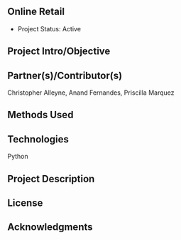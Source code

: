 **Online Retail**
-
- Project Status: Active

**Project Intro/Objective**
-
**Partner(s)/Contributor(s)**
-
Christopher Alleyne,
Anand Fernandes,
Priscilla Marquez

**Methods Used**
-

**Technologies**
-
Python

**Project Description**
-

**License**
-

**Acknowledgments**
-
